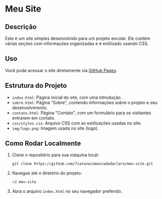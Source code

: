# Meu Site

## Descrição
Este é um site simples desenvolvido para um projeto escolar. Ele contém várias seções com informações organizadas e é estilizado usando CSS.

## Uso
Você pode acessar o site diretamente via [GitHub Pages](https://fiatunocomescadadaclaro.github.io/meu-site/).

## Estrutura do Projeto
- `index.html`: Página inicial do site, com uma introdução.
- `sobre.html`: Página "Sobre", contendo informações sobre o projeto e seu desenvolvimento.
- `contato.html`: Página "Contato", com um formulário para os visitantes entrarem em contato.
- `css/styles.css`: Arquivo CSS com as estilizações usadas no site.
- `img/logo.png`: Imagem usada no site (logo).

## Como Rodar Localmente
1. Clone o repositório para sua máquina local:
    ```sh
    git clone https://github.com/fiatunocomescadadaclaro/meu-site.git
    ```

2. Navegue até o diretório do projeto:
    ```sh
    cd meu-site
    ```

3. Abra o arquivo `index.html` no seu navegador preferido.
